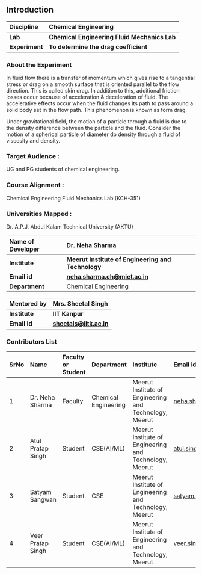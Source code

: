 ## Introduction


<b>Discipline | <b>Chemical Engineering
:--|:--|
<b> Lab | <b> Chemical Engineering Fluid Mechanics Lab
<b> Experiment|     <b> To determine the drag coefficient

### About the Experiment 
In fluid flow there is a transfer of momentum which gives rise to a tangential stress or drag on a smooth surface that is oriented parallel to the flow direction. This is called skin drag. In addition to this, additional friction losses occur because of acceleration & deceleration of fluid. The accelerative effects occur when the fluid changes its path to pass around a solid body set in the flow path. This phenomenon is known as form drag.

Under gravitational field, the motion of a particle through a fluid is due to the density difference between the particle and the fluid. Consider the motion of a spherical particle of diameter dp density through a fluid of viscosity and density.


### Target Audience :
UG and PG students of chemical engineering.

### Course Alignment : 
Chemical Engineering Fluid Mechanics Lab (KCH-351)

### Universities Mapped :
Dr. A.P.J. Abdul Kalam Technical University (AKTU)

<b>Name of Developer | <b>  Dr. Neha Sharma
:--|:--|
<b> Institute | <b> Meerut Institute of Engineering and Technology
<b> Email id|     <b>  neha.sharma.ch@miet.ac.in
<b> Department |  Chemical Engineering

<b>Mentored by | <b> Mrs. Sheetal Singh
:--|:--|
<b> Institute | <b> IIT Kanpur 
<b> Email id|     <b> sheetals@iitk.ac.in


### Contributors List

SrNo | Name | Faculty or Student | Department| Institute | Email id
:--|:--|:--|:--|:--|:--|
1 | Dr. Neha Sharma | Faculty | Chemical Engineering | Meerut Institute of Engineering and Technology, Meerut | neha.sharma.ch@miet.ac.in
2 | Atul Pratap Singh | Student| CSE(AI/ML) | Meerut Institute of Engineering and Technology, Meerut | atul.singh.cseaiml.2020@miet.ac.in
3 | Satyam Sangwan | Student | CSE | Meerut Institute of Engineering and Technology, Meerut | satyam.sangwan.cse.2020@miet.ac.in
4 | Veer Pratap Singh | Student | CSE(AI/ML) | Meerut Institute of Engineering and Technology, Meerut | veer.singh.cseaiml.2020@miet.ac.in

